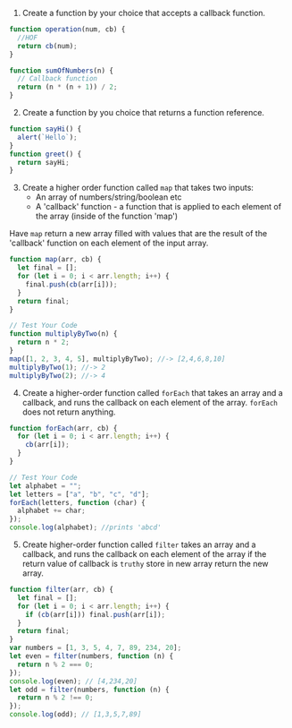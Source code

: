 1. Create a function by your choice that accepts a callback function.

```js
function operation(num, cb) {
  //HOF
  return cb(num);
}

function sumOfNumbers(n) {
  // Callback function
  return (n * (n + 1)) / 2;
}
```

2. Create a function by you choice that returns a function reference.

```js
function sayHi() {
  alert(`Hello`);
}
function greet() {
  return sayHi;
}
```

3. Create a higher order function called `map` that takes two inputs:
   - An array of numbers/string/boolean etc
   - A 'callback' function - a function that is applied to each element of the array (inside of the function 'map')

Have `map` return a new array filled with values that are the result of the 'callback' function on each element of the input array.

```js
function map(arr, cb) {
  let final = [];
  for (let i = 0; i < arr.length; i++) {
    final.push(cb(arr[i]));
  }
  return final;
}

// Test Your Code
function multiplyByTwo(n) {
  return n * 2;
}
map([1, 2, 3, 4, 5], multiplyByTwo); //-> [2,4,6,8,10]
multiplyByTwo(1); //-> 2
multiplyByTwo(2); //-> 4
```

4. Create a higher-order function called `forEach` that takes an array and a callback, and runs the callback on each element of the array. `forEach` does not return anything.

```js
function forEach(arr, cb) {
  for (let i = 0; i < arr.length; i++) {
    cb(arr[i]);
  }
}

// Test Your Code
let alphabet = "";
let letters = ["a", "b", "c", "d"];
forEach(letters, function (char) {
  alphabet += char;
});
console.log(alphabet); //prints 'abcd'
```

5. Create higher-order function called `filter` takes an array and a callback, and runs the callback on each element of the array if the return value of callback is `truthy` store in new array return the new array.

```js
function filter(arr, cb) {
  let final = [];
  for (let i = 0; i < arr.length; i++) {
    if (cb(arr[i])) final.push(arr[i]);
  }
  return final;
}
var numbers = [1, 3, 5, 4, 7, 89, 234, 20];
let even = filter(numbers, function (n) {
  return n % 2 === 0;
});
console.log(even); // [4,234,20]
let odd = filter(numbers, function (n) {
  return n % 2 !== 0;
});
console.log(odd); // [1,3,5,7,89]
```
